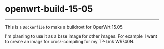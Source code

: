 # openwrt-build-15-05
---

This is a `Dockerfile` to make a buildroot for OpenWrt 15.05.

I'm planning to use it as a base image for other images.  For example, I want to create an image for cross-compiling for my TP-Link WR740N.

